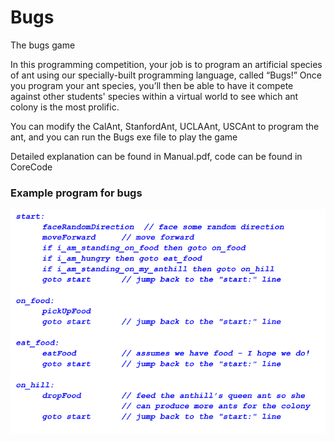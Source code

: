 # Bugs
The bugs game 

In this programming competition, your job is to program an artificial species of ant using our specially-built programming language, called “Bugs!” Once you program your ant species, you’ll then be able to have it compete against other students' species within a virtual world to see which ant colony is the most prolific.

You can modify the CalAnt, StanfordAnt, UCLAAnt, USCAnt to program the ant, and you can run the Bugs exe file to play the game

Detailed explanation can be found in Manual.pdf, code can be found in CoreCode

### Example program for bugs

![alt text](https://github.com/heboyuan/Bugs/blob/master/Bugs/Assets/Bugs_code.png)
